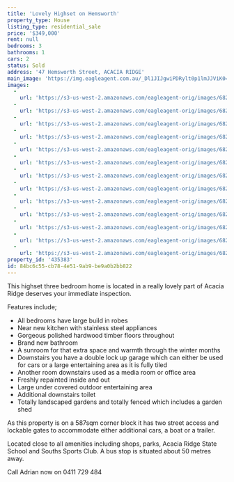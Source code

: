 ```yaml
---
title: 'Lovely Highset on Hemsworth'
property_type: House
listing_type: residential_sale
price: '$349,000'
rent: null
bedrooms: 3
bathrooms: 1
cars: 2
status: Sold
address: '47 Hemsworth Street, ACACIA RIDGE'
main_image: 'https://img.eagleagent.com.au/_Dl1JIJgwiPDRylt0p1lmJJViK0=/1280x854/smart/https://s3-us-west-2.amazonaws.com/eagleagent-orig/images/6823956/114177323-image-M.jpg'
images:
  -
    url: 'https://s3-us-west-2.amazonaws.com/eagleagent-orig/images/6823968/114177323-image-L.jpg'
  -
    url: 'https://s3-us-west-2.amazonaws.com/eagleagent-orig/images/6823967/114177323-image-K.jpg'
  -
    url: 'https://s3-us-west-2.amazonaws.com/eagleagent-orig/images/6823966/114177323-image-J.jpg'
  -
    url: 'https://s3-us-west-2.amazonaws.com/eagleagent-orig/images/6823965/114177323-image-I.jpg'
  -
    url: 'https://s3-us-west-2.amazonaws.com/eagleagent-orig/images/6823964/114177323-image-H.jpg'
  -
    url: 'https://s3-us-west-2.amazonaws.com/eagleagent-orig/images/6823963/114177323-image-G.jpg'
  -
    url: 'https://s3-us-west-2.amazonaws.com/eagleagent-orig/images/6823962/114177323-image-F.jpg'
  -
    url: 'https://s3-us-west-2.amazonaws.com/eagleagent-orig/images/6823961/114177323-image-E.jpg'
  -
    url: 'https://s3-us-west-2.amazonaws.com/eagleagent-orig/images/6823960/114177323-image-D.jpg'
  -
    url: 'https://s3-us-west-2.amazonaws.com/eagleagent-orig/images/6823959/114177323-image-C.jpg'
  -
    url: 'https://s3-us-west-2.amazonaws.com/eagleagent-orig/images/6823958/114177323-image-B.jpg'
  -
    url: 'https://s3-us-west-2.amazonaws.com/eagleagent-orig/images/6823957/114177323-image-A.jpg'
  -
    url: 'https://s3-us-west-2.amazonaws.com/eagleagent-orig/images/6823956/114177323-image-M.jpg'
property_id: '435383'
id: 84bc6c55-cb78-4e51-9ab9-be9a0b2bb822
---
```

This highset three bedroom home is located in a really lovely part of Acacia Ridge deserves your immediate inspection.

Features include;

*  All bedrooms have large build in robes
*  Near new kitchen with stainless steel appliances
*  Gorgeous polished hardwood timber floors throughout
*  Brand new bathroom
*  A sunroom for that extra space and warmth through the winter months
*  Downstairs you have a double lock up garage which can either be used for cars or a large entertaining area as it is fully tiled
*  Another room downstairs used as a media room or office area
*  Freshly repainted inside and out
*  Large under covered outdoor entertaining area
*  Additional downstairs toilet
*  Totally landscaped gardens and totally fenced which includes a garden shed

As this property is on a 587sqm corner block it has two street access and lockable gates to accommodate either additional cars, a boat or a trailer.

Located close to all amenities including shops, parks, Acacia Ridge State School and Souths Sports Club. A bus stop is situated about 50 metres away.

Call Adrian now on 0411 729 484